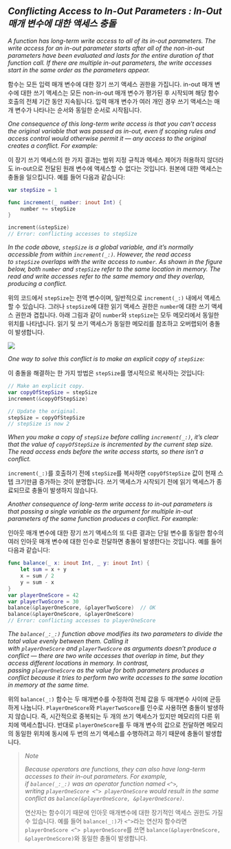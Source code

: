 ## *Conflicting Access to In-Out Parameters : In-Out 매개 변수에 대한 액세스 충돌*

*A function has long-term write access to all of its in-out parameters. The write access for an in-out parameter starts after all of the non-in-out parameters have been evaluated and lasts for the entire duration of that function call. If there are multiple in-out parameters, the write accesses start in the same order as the parameters appear.*

함수는 모든 입력 매개 변수에 대한 장기 쓰기 액세스 권한을 가집니다. in-out 매개 변수에 대한 쓰기 액세스는 모든 non-in-out 매개 변수가 평가된 후 시작되며 해당 함수 호출의 전체 기간 동안 지속됩니다. 입력 매개 변수가 여러 개인 경우 쓰기 액세스는 매개 변수가 나타나는 순서와 동일한 순서로 시작됩니다.

*One consequence of this long-term write access is that you can’t access the original variable that was passed as in-out, even if scoping rules and access control would otherwise permit it — any access to the original creates a conflict. For example:*

이 장기 쓰기 액세스의 한 가지 결과는 범위 지정 규칙과 액세스 제어가 허용하지 않더라도 in-out으로 전달된 원래 변수에 액세스할 수 없다는 것입니다. 원본에 대한 액세스는 충돌을 일으킵니다. 예를 들어 다음과 같습니다:

```swift
var stepSize = 1

func increment(_ number: inout Int) {
    number += stepSize
}

increment(&stepSize)
// Error: conflicting accesses to stepSize
```

*In the code above, `stepSize` is a global variable, and it’s normally accessible from within `increment(_:)`. However, the read access to `stepSize` overlaps with the write access to `number`. As shown in the figure below, both `number` and `stepSize` refer to the same location in memory. The read and write accesses refer to the same memory and they overlap, producing a conflict.*

위의 코드에서 `stepSize`는 전역 변수이며, 일반적으로 `increment(_:)` 내에서 액세스할 수 있습니다. 그러나 `stepSize`에 대한 읽기 액세스 권한은 `number`에 대한 쓰기 액세스 권한과 겹칩니다. 아래 그림과 같이 `number`와 `stepSize`는 모두 메모리에서 동일한 위치를 나타냅니다. 읽기 및 쓰기 액세스가 동일한 메모리를 참조하고 오버랩되어 충돌이 발생합니다.

*![](https://docs.swift.org/swift-book/images/memory_increment@2x.png)*

*One way to solve this conflict is to make an explicit copy of `stepSize`:*

이 충돌을 해결하는 한 가지 방법은 `stepSize`를 명시적으로 복사하는 것입니다:

```swift
// Make an explicit copy.
var copyOfStepSize = stepSize
increment(&copyOfStepSize)

// Update the original.
stepSize = copyOfStepSize
// stepSize is now 2
```

*When you make a copy of `stepSize` before calling `increment(_:)`, it’s clear that the value of `copyOfStepSize` is incremented by the current step size. The read access ends before the write access starts, so there isn’t a conflict.*

`increment(_:)`를 호출하기 전에 `stepSize`를 복사하면 `copyOfStepSize` 값이 현재 스텝 크기만큼 증가하는 것이 분명합니다. 쓰기 액세스가 시작되기 전에 읽기 액세스가 종료되므로 충돌이 발생하지 않습니다.

*Another consequence of long-term write access to in-out parameters is that passing a single variable as the argument for multiple in-out parameters of the same function produces a conflict. For example:*

인아웃 매개 변수에 대한 장기 쓰기 액세스의 또 다른 결과는 단일 변수를 동일한 함수의 여러 인아웃 매개 변수에 대한 인수로 전달하면 충돌이 발생한다는 것입니다. 예를 들어 다음과 같습니다:

```swift
func balance(_ x: inout Int, _ y: inout Int) {
    let sum = x + y
    x = sum / 2
    y = sum - x
}
var playerOneScore = 42
var playerTwoScore = 30
balance(&playerOneScore, &playerTwoScore)  // OK
balance(&playerOneScore, &playerOneScore)
// Error: conflicting accesses to playerOneScore
```

*The `balance(_:_:)` function above modifies its two parameters to divide the total value evenly between them. Calling it with `playerOneScore` and `playerTwoScore` as arguments doesn’t produce a conflict — there are two write accesses that overlap in time, but they access different locations in memory. In contrast, passing `playerOneScore` as the value for both parameters produces a conflict because it tries to perform two write accesses to the same location in memory at the same time.*

위의 `balance(_:)` 함수는 두 매개변수를 수정하여 전체 값을 두 매개변수 사이에 균등하게 나눕니다. `PlayerOneScore`와 `PlayerTwoScore`를 인수로 사용하면 충돌이 발생하지 않습니다. 즉, 시간적으로 중복되는 두 개의 쓰기 액세스가 있지만 메모리의 다른 위치에 액세스합니다. 반대로 `playerOneScore`를 두 매개 변수의 값으로 전달하면 메모리의 동일한 위치에 동시에 두 번의 쓰기 액세스를 수행하려고 하기 때문에 충돌이 발생합니다.

> *Note*
> 
> *Because operators are functions, they can also have long-term accesses to their in-out parameters. For example, if `balance(_:_:)` was an operator function named `<^>`, writing `playerOneScore <^> playerOneScore` would result in the same conflict as `balance(&playerOneScore, &playerOneScore)`.*
> 
> 연산자는 함수이기 때문에 인아웃 매개변수에 대한 장기적인 액세스 권한도 가질 수 있습니다. 예를 들어 `balance(_:)`가 `<^>`라는 연산자 함수라면 `playerOneScore <^> playerOneScore`를 쓰면 `balance(&playerOneScore, &playerOneScore)`와 동일한 충돌이 발생합니다.
